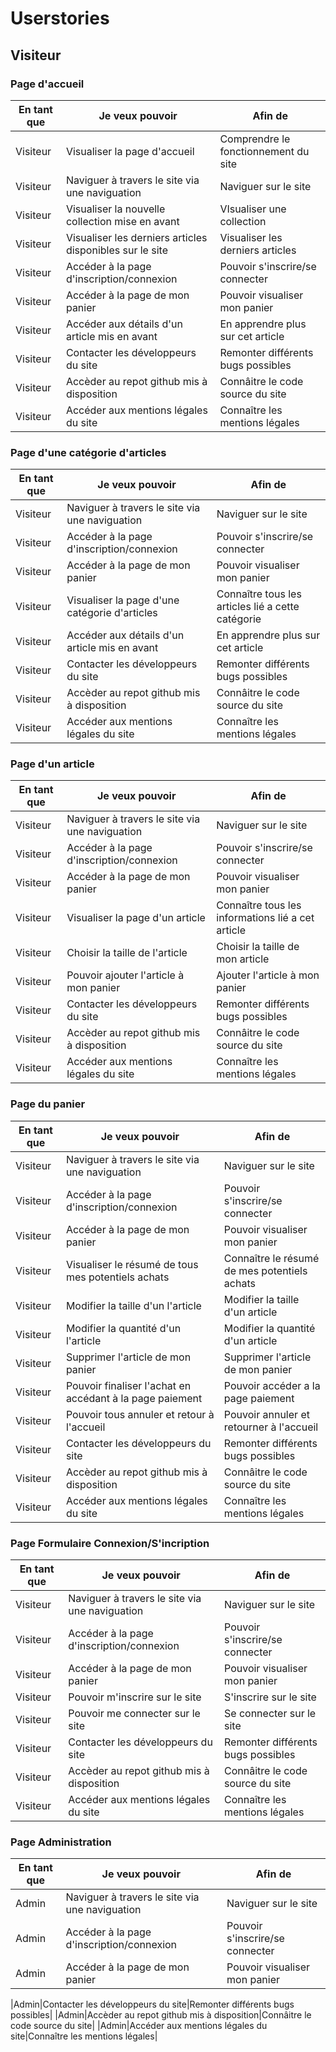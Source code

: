 # Userstories

## Visiteur

### Page d'accueil
|En tant que|Je veux pouvoir|Afin de|
|---|---|---|
|Visiteur|Visualiser la page d'accueil|Comprendre le fonctionnement du site|
|Visiteur|Naviguer à travers le site via une naviguation|Naviguer sur le site|
|Visiteur|Visualiser la nouvelle collection mise en avant|VIsualiser une collection|
|Visiteur|Visualiser les derniers articles disponibles sur le site|Visualiser les derniers articles|
|Visiteur|Accéder à la page d'inscription/connexion|Pouvoir s'inscrire/se connecter|
|Visiteur|Accéder à la page de mon panier|Pouvoir visualiser mon panier|
|Visiteur|Accéder aux détails d'un article mis en avant|En apprendre plus sur cet article|
|Visiteur|Contacter les développeurs du site|Remonter différents bugs possibles|
|Visiteur|Accèder au repot github mis à disposition|Connâitre le code source du site|
|Visiteur|Accéder aux mentions légales du site|Connaître les mentions légales|

### Page d'une catégorie d'articles
|En tant que|Je veux pouvoir|Afin de|
|---|---|---|
|Visiteur|Naviguer à travers le site via une naviguation|Naviguer sur le site|
|Visiteur|Accéder à la page d'inscription/connexion|Pouvoir s'inscrire/se connecter|
|Visiteur|Accéder à la page de mon panier|Pouvoir visualiser mon panier|
|Visiteur|Visualiser la page d'une catégorie d'articles|Connaître tous les articles lié a cette catégorie|
|Visiteur|Accéder aux détails d'un article mis en avant|En apprendre plus sur cet article|
|Visiteur|Contacter les développeurs du site|Remonter différents bugs possibles|
|Visiteur|Accèder au repot github mis à disposition|Connâitre le code source du site|
|Visiteur|Accéder aux mentions légales du site|Connaître les mentions légales|

### Page d'un article
|En tant que|Je veux pouvoir|Afin de|
|---|---|---|
|Visiteur|Naviguer à travers le site via une naviguation|Naviguer sur le site|
|Visiteur|Accéder à la page d'inscription/connexion|Pouvoir s'inscrire/se connecter|
|Visiteur|Accéder à la page de mon panier|Pouvoir visualiser mon panier|
|Visiteur|Visualiser la page d'un article|Connaître tous les informations lié a cet article|
|Visiteur|Choisir la taille de l'article|Choisir la taille de mon article|
|Visiteur|Pouvoir ajouter l'article à mon panier|Ajouter l'article à mon panier|
|Visiteur|Contacter les développeurs du site|Remonter différents bugs possibles|
|Visiteur|Accèder au repot github mis à disposition|Connâitre le code source du site|
|Visiteur|Accéder aux mentions légales du site|Connaître les mentions légales|

### Page du panier
|En tant que|Je veux pouvoir|Afin de|
|---|---|---|
|Visiteur|Naviguer à travers le site via une naviguation|Naviguer sur le site|
|Visiteur|Accéder à la page d'inscription/connexion|Pouvoir s'inscrire/se connecter|
|Visiteur|Accéder à la page de mon panier|Pouvoir visualiser mon panier|
|Visiteur|Visualiser le résumé de tous mes potentiels achats|Connaître le résumé de mes potentiels achats|
|Visiteur|Modifier la taille d'un l'article|Modifier la taille d'un article|
|Visiteur|Modifier la quantité d'un l'article|Modifier la quantité d'un article|
|Visiteur|Supprimer l'article de mon panier|Supprimer l'article de mon panier|
|Visiteur|Pouvoir finaliser l'achat en accédant à la page paiement|Pouvoir accéder a la page paiement|
|Visiteur|Pouvoir tous annuler et retour à l'accueil|Pouvoir annuler et retourner à l'accueil|
|Visiteur|Contacter les développeurs du site|Remonter différents bugs possibles|
|Visiteur|Accèder au repot github mis à disposition|Connâitre le code source du site|
|Visiteur|Accéder aux mentions légales du site|Connaître les mentions légales|

### Page Formulaire Connexion/S'incription
|En tant que|Je veux pouvoir|Afin de|
|---|---|---|
|Visiteur|Naviguer à travers le site via une naviguation|Naviguer sur le site|
|Visiteur|Accéder à la page d'inscription/connexion|Pouvoir s'inscrire/se connecter|
|Visiteur|Accéder à la page de mon panier|Pouvoir visualiser mon panier|
|Visiteur|Pouvoir m'inscrire sur le site|S'inscrire sur le site|
|Visiteur|Pouvoir me connecter sur le site|Se connecter sur le site|
|Visiteur|Contacter les développeurs du site|Remonter différents bugs possibles|
|Visiteur|Accèder au repot github mis à disposition|Connâitre le code source du site|
|Visiteur|Accéder aux mentions légales du site|Connaître les mentions légales|

### Page Administration
|En tant que|Je veux pouvoir|Afin de|
|---|---|---|
|Admin|Naviguer à travers le site via une naviguation|Naviguer sur le site|
|Admin|Accéder à la page d'inscription/connexion|Pouvoir s'inscrire/se connecter|
|Admin|Accéder à la page de mon panier|Pouvoir visualiser mon panier|

|Admin|Contacter les développeurs du site|Remonter différents bugs possibles|
|Admin|Accèder au repot github mis à disposition|Connâitre le code source du site|
|Admin|Accéder aux mentions légales du site|Connaître les mentions légales|